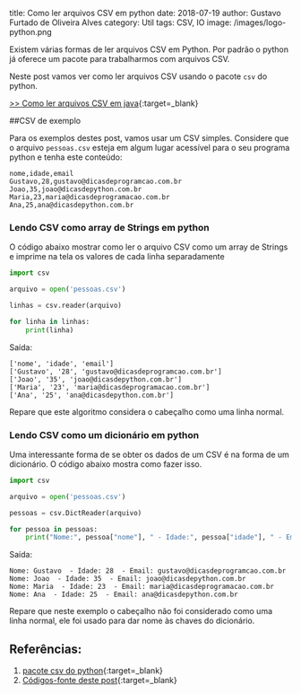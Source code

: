 title: Como ler arquivos CSV em python
date: 2018-07-19
author: Gustavo Furtado de Oliveira Alves
category: Util
tags: CSV, IO
image: /images/logo-python.png

Existem várias formas de ler arquivos CSV em Python. Por padrão o python já oferece um pacote para trabalharmos com arquivos CSV.

Neste post vamos ver como ler arquivos CSV usando o pacote `csv` do python.

[>> Como ler arquivos CSV em java](https://dicasdejava.com.br/como-ler-arquivos-csv-em-java/){:target=\_blank}

##CSV de exemplo

Para os exemplos destes post, vamos usar um CSV simples.
Considere que o arquivo `pessoas.csv` esteja em algum lugar acessível para o seu programa python e tenha este conteúdo:

```
nome,idade,email
Gustavo,28,gustavo@dicasdeprogramcao.com.br
Joao,35,joao@dicasdepython.com.br
Maria,23,maria@dicasdeprogramacao.com.br
Ana,25,ana@dicasdepython.com.br
```

### Lendo CSV como array de Strings em python

O código abaixo mostrar como ler o arquivo CSV como um array de Strings e imprime na tela os valores de cada linha separadamente

```python
import csv

arquivo = open('pessoas.csv')

linhas = csv.reader(arquivo)

for linha in linhas:
    print(linha)
```

Saída:

```
['nome', 'idade', 'email']
['Gustavo', '28', 'gustavo@dicasdeprogramcao.com.br']
['Joao', '35', 'joao@dicasdepython.com.br']
['Maria', '23', 'maria@dicasdeprogramacao.com.br']
['Ana', '25', 'ana@dicasdepython.com.br']
```

Repare que este algoritmo considera o cabeçalho como uma linha normal.

### Lendo CSV como um dicionário em python

Uma interessante forma de se obter os dados de um CSV é na forma de um dicionário. O código abaixo mostra como fazer isso.

```python
import csv

arquivo = open('pessoas.csv')

pessoas = csv.DictReader(arquivo)

for pessoa in pessoas:
    print("Nome:", pessoa["nome"], " - Idade:", pessoa["idade"], " - Email:", pessoa["email"])
```

Saída:

```
Nome: Gustavo  - Idade: 28  - Email: gustavo@dicasdeprogramcao.com.br
Nome: Joao  - Idade: 35  - Email: joao@dicasdepython.com.br
Nome: Maria  - Idade: 23  - Email: maria@dicasdeprogramacao.com.br
Nome: Ana  - Idade: 25  - Email: ana@dicasdepython.com.br
```

Repare que neste exemplo o cabeçalho não foi considerado como uma linha normal, ele foi usado para dar nome às chaves do dicionário.

## Referências:

1. [pacote csv do python](https://docs.python.org/3/library/csv.html){:target=\_blank}
2. [Códigos-fonte deste post](https://github.com/gustavofoa/dicasdepython.com.br/tree/master/content/examples/csv){:target=\_blank}